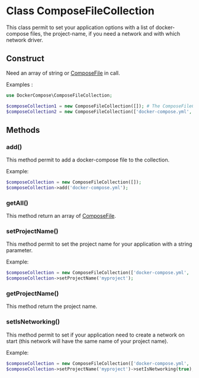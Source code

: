 # Class ComposeFileCollection

This class permit to set your application options with a list of docker-compose files, the project-name, if you need a network and with which network driver.

## Construct

Need an array of string or [ComposeFile](/composefile) in call.

Examples :
```php
use DockerCompose\ComposeFileCollection;

$composeCollection1 = new ComposeFileCollection([]); # The ComposeFileCollection has no one docker-compose file yet.
$composeCollection2 = new ComposeFileCollection(['docker-compose.yml', 'docker-compose.dev.yml']); # The ComposeFileCollection has two docker-compose files
```

## Methods

### add()

This method permit to add a docker-compose file to the collection.

Example:
```php
$composeCollection = new ComposeFileCollection([]);
$composeCollection->add('docker-compose.yml');
```

### getAll()

This method return an array of [ComposeFile](/composefile).

### setProjectName()

This method permit to set the project name for your application with a string parameter.

Example:
```php
$composeCollection = new ComposeFileCollection(['docker-compose.yml', 'docker-compose.dev.yml']);
$composeCollection->setProjectName('myproject');
```

### getProjectName()

This method return the project name.

### setIsNetworking()

This method permit to set if your application need to create a network on start (this network will have the same name of your project name).

Example:
```php
$composeCollection = new ComposeFileCollection(['docker-compose.yml', 'docker-compose.dev.yml']);
$composeCollection->setProjectName('myproject')->setIsNetworking(true);
```
